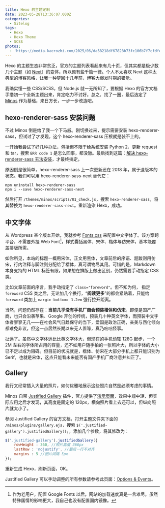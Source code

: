 ```yaml
---
title: Hexo 的主题定制
date: 2023-05-28T13:36:07.000Z
categories:
  - Sitelog
tags:
  - Hexo
  - Hexo Theme
  - SCSS
photos:
  - 'https://media.kaerozhi.com/2025/06/da58218df67828b73fc106b7f7cfdfea.webp'
---
```

Hexo 的主题生态非常贫乏，官方的主题列表看起来有几十页，但其实都是极少数几个主题（如 [Next](https://theme-next.js.org/)）的变体，所以颇有些千篇一律。个人不太喜欢 Next 这种太典型的博客风格，让我一种梦回十几年前，博客大爆发时期的错觉。

我确实懂一些 CSS/SCSS，但 Node.js 就一无所知了，要根据 Hexo 的官方文档手撸初一个全新主题出来，肯定吃力不讨好。总之，找了一圈，最后选定了 [Minos](http://ppoffice.github.io/hexo-theme-minos/) 作为基础，来日方长，一步一步改造吧。

<!-- more -->

## hexo-renderer-sass 安装问题

不过 Minos 倒是给了我一个下马威。刚切换过来，提示需要安装 hexo-renderer-sass，但试过了才发现，这个 hexo-renderer-sass 压根就是装不上的。

一开始我尝试了好几种办法，包括但不限于给系统安装 Python 2，更新 request 和 tar，搜索 `ERR code 1` 是怎么回事，都没辙。最后找到这篇：[解决 hexo-renderer-sass 无法安装](https://sobaigu.com/hexo-renderer-sass-error.html)，才最终搞定。

原因倒是很简单，hexo-renderer-sass 上一次更新还在 2018 年，属于退版本的状态。我们可以用 hexo-renderer-sass-next 替代它：
```
npm uninstall hexo-renderer-sass  
npm i --save hexo-renderer-sass-next
```
然后打开 `/themes/minos/scripts/01_check.js`，搜索 `hexo-renderer-sass`，将其替换为 `hexo-renderer-sass-next`。重新渲染 Hexo，成功。

## 中文字体

从 Wordpress 某个版本开始，我就参考 [Fonts.css](https://github.com/zenozeng/fonts.css) 来配置中文字体了。该方案跨平台，不需要外挂 Web Font[^1]，样式囊括黑体、宋体、楷体与仿宋体，基本能覆盖排版所需。

如你所见，本站的标题一概用宋体，正文用黑体，文章前后的序语、题跋则用仿宋，行内注释与脚注则分配给了楷体，真可谓物尽其用。可惜的是，Markdown 本身支持的 HTML 标签有限，如果想在排版上做出区别，仍然需要手动指定 CSS 类。

比如文章前面的序言，我手动指定了 `class="foreword"`。但不知为何， 指定 `foreword` CSS 类之后，无论加几个换行，“**阅读更多**”的都会紧贴着，只能给 `foreword` 类加上 `margin-bottom: 1.2em` 强行拉开距离。

[^1]: 作为老用户，配置 Google Fonts 以后，网站的加载速度真是一言难尽。虽然特殊国情的影响更大，我自己也没有配置国内镜像。

当然，问题仍然存在：**当前几乎没有手机厂商会预装楷体和仿宋**。即便是国产厂商，也只会沿袭苹果、Google 开创的传统，预装几十种英文字体，而预装中文字体者寥寥无几——在社会风气日趋保守的当下，爱国是政治正确，亲美与西化倾向都难免非议，但这一点居然长期以来无人置喙，真乃咄咄怪事。

扯远了。虽然中文字体远比比英文字体大，但现在的手机动辄 128G 起步，一个 2M 左右的字体所占用的容量，还不如用户随手拍的一张照片大，所以字体的大小已不足以成为阻碍。但目前的状况就是，楷体、仿宋在大部分手机上都只能识别为 Serif，也就是宋体，这点只能看未来能否有国产手机厂商注意并纠正了。

## Gallery

我行文经常插入大量的照片，如何优雅地展示这些照片自然是必须考虑的事情。

Minos 自带 [Justified Gallery](https://miromannino.github.io/Justified-Gallery/) 插件，官方提供了[演示页面](http://ppoffice.github.io/hexo-theme-minos/Creating-a-Gallery-in-Minos/)，效果中规中矩，但实际应用之后才发现，其高度是固定的 120px，横向照片看上去还可以，但纵向照片就太小了。

参阅 Justified Gallery 的官方文档，打开主题文件夹下面的 `/minos/plugins/gallery.ejs`，搜索 `$('.justified-gallery').justifiedGallery();`，添加几个参数，将其修改为：

```javascript
$('.justified-gallery').justifiedGallery({
	rowHeight : 360, //照片高度 360px
	lastRow : 'nojustify', //最后一行不对齐
	margins : 5 //图片间隔 5px
});
```

重新生成 Hexo，刷新页面，OK。

Justified Gallery 可以手动调整的所有参数请参考此页面：[Options & Events](https://miromannino.github.io/Justified-Gallery/options-and-events/)。
